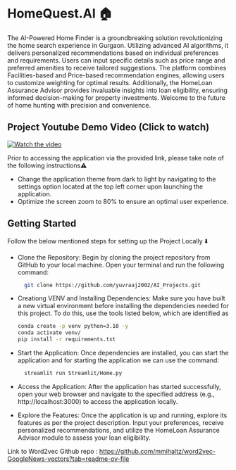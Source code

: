 # HomeQuest.AI 🏠
The AI-Powered Home Finder is a groundbreaking solution revolutionizing the home search experience in Gurgaon. Utilizing advanced AI algorithms, it delivers personalized recommendations based on individual preferences and requirements. Users can input specific details such as price range and preferred amenities to receive tailored suggestions. The platform combines Facilities-based and Price-based recommendation engines, allowing users to customize weighting for optimal results. Additionally, the HomeLoan Assurance Advisor provides invaluable insights into loan eligibility, ensuring informed decision-making for property investments. Welcome to the future of home hunting with precision and convenience.


## Project Youtube Demo Video (Click to watch)
[![Watch the video](https://img.youtube.com/vi/kSkLeGiZ2mI/maxresdefault.jpg)](https://youtu.be/kSkLeGiZ2mI)


Prior to accessing the application via the provided link, please take note of the following instructions⚠️
- Change the application theme from dark to light by navigating to the settings option located at the top left corner upon launching the application.
- Optimize the screen zoom to 80% to ensure an optimal user experience.

## Getting Started
Follow the below mentioned steps for setting up the Project Locally ⬇️

- Clone the Repository: Begin by cloning the project repository from GitHub to your local machine. Open your terminal and run the following command:
  ```bash
    git clone https://github.com/yuvraaj2002/AI_Projects.git

- Creationg VENV and Installing Dependencies: Make sure you have built a new virtual environment before installing the dependencies needed for this project. To do this, use the tools listed below, which are identified as
    ```bash
    conda create -p venv python=3.10 -y
    conda activate venv/
    pip install -r requirements.txt

- Start the Application: Once dependencies are installed, you can start the application and for starting the application we can use the command:
  ```bash
    streamlit run Streamlit/Home.py

- Access the Application: After the application has started successfully, open your web browser and navigate to the specified address (e.g., http://localhost:3000) to access the application locally.

- Explore the Features: Once the application is up and running, explore its features as per the project description. Input your preferences, receive personalized recommendations, and utilize the HomeLoan Assurance Advisor module to assess your loan eligibility.


Link to Word2vec Github repo : https://github.com/mmihaltz/word2vec-GoogleNews-vectors?tab=readme-ov-file

